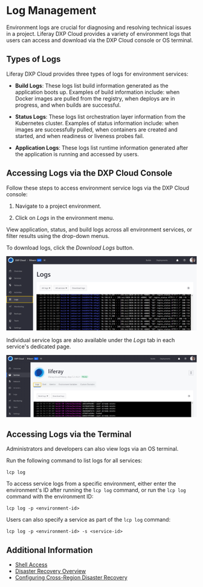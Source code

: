 # Log Management

Environment logs are crucial for diagnosing and resolving technical issues in a project. Liferay DXP Cloud provides a variety of environment logs that users can access and download via the DXP Cloud console or OS terminal.

## Types of Logs

Liferay DXP Cloud provides three types of logs for environment services:

* **Build Logs**: These logs list build information generated as the application boots up. Examples of build information include: when Docker images are pulled from the registry, when deploys are in progress, and when builds are successful.

* **Status Logs**: These logs list orchestration layer information from the Kubernetes cluster. Examples of status information include: when images are successfully pulled, when containers are created and started, and when readiness or liveness probes fail.

* **Application Logs**: These logs list runtime information generated after the application is running and accessed by users.

## Accessing Logs via the DXP Cloud Console

Follow these steps to access environment service logs via the DXP Cloud console:

1. Navigate to a project environment.

1. Click on *Logs* in the environment menu.

View application, status, and build logs across all environment services, or filter results using the drop-down menus.

To download logs, click the *Download Logs* button.

![Figure 1: View environment logs form the Logs page.](./log-management/images/01.png)

Individual service logs are also available under the *Logs* tab in each service's dedicated page.

![Figure 2: Access and download individual service logs under the Logs tab in each service's dedicated page.](./log-management/images/02.png)

## Accessing Logs via the Terminal

Administrators and developers can also view logs via an OS terminal.

Run the following command to list logs for all services:

```shell
lcp log
```

To access service logs from a specific environment, either enter the environment's ID after running the `lcp log` command, or run the `lcp log` command with the environment ID:

```shell
lcp log -p <environment-id>
```

Users can also specify a service as part of the `lcp log` command:

```shell
lcp log -p <environment-id> -s <service-id>
```

## Additional Information

* [Shell Access](./shell-access.md)
* [Disaster Recovery Overview](./disaster-recovery-overview.md)
* [Configuring Cross-Region Disaster Recovery](./configuring-cross-region-disaster-recovery.md)
